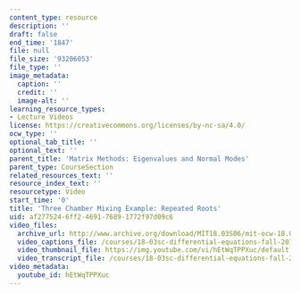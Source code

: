 ```yaml
---
content_type: resource
description: ''
draft: false
end_time: '1847'
file: null
file_size: '93206053'
file_type: ''
image_metadata:
  caption: ''
  credit: ''
  image-alt: ''
learning_resource_types:
- Lecture Videos
license: https://creativecommons.org/licenses/by-nc-sa/4.0/
ocw_type: ''
optional_tab_title: ''
optional_text: ''
parent_title: 'Matrix Methods: Eigenvalues and Normal Modes'
parent_type: CourseSection
related_resources_text: ''
resource_index_text: ''
resourcetype: Video
start_time: '0'
title: 'Three Chamber Mixing Example: Repeated Roots'
uid: af277524-6ff2-4691-7689-1772f97d09c6
video_files:
  archive_url: http://www.archive.org/download/MIT18.03S06/mit-ocw-18.03-lec26-18apr2003-220k_512kb.mp4
  video_captions_file: /courses/18-03sc-differential-equations-fall-2011/19fe92e4e6fa5b5cb5446015c88ce978_hEtWqTPPXuc.vtt
  video_thumbnail_file: https://img.youtube.com/vi/hEtWqTPPXuc/default.jpg
  video_transcript_file: /courses/18-03sc-differential-equations-fall-2011/ea82cc0404b924fdcdb6863f1882f8e4_hEtWqTPPXuc.pdf
video_metadata:
  youtube_id: hEtWqTPPXuc
---
```

